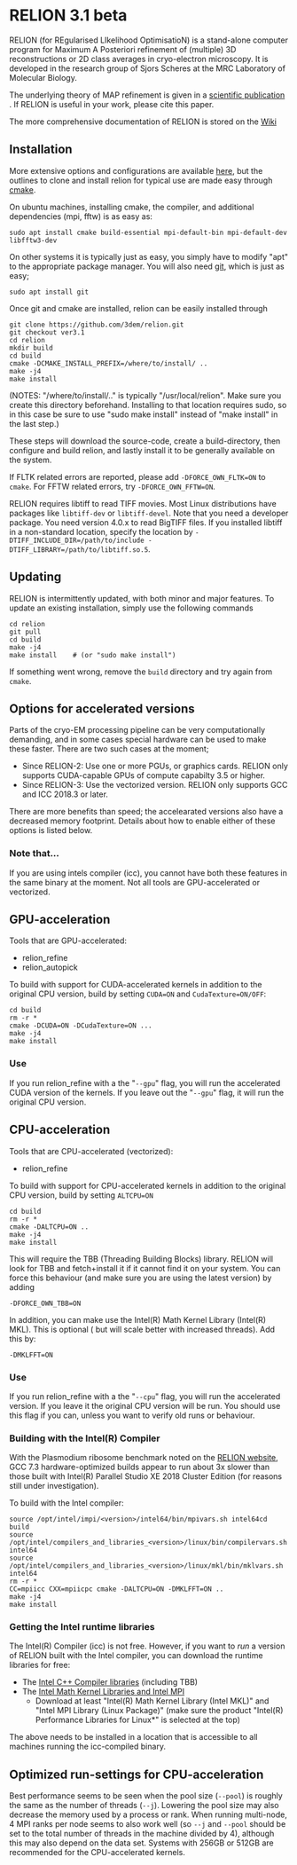 RELION 3.1 beta
===============


RELION (for REgularised LIkelihood OptimisatioN) is a stand-alone computer
program for Maximum A Posteriori refinement of (multiple) 3D reconstructions
or 2D class averages in cryo-electron microscopy. It is developed in the
research group of Sjors Scheres at the MRC Laboratory of Molecular Biology.

The underlying theory of MAP refinement is given in a [scientific publication](https://www.ncbi.nlm.nih.gov/pubmed/22100448)
. If RELION is useful in your work, please cite this paper.


The more comprehensive documentation of RELION is stored on the [Wiki](http://www2.mrc-lmb.cam.ac.uk/relion)

## Installation

More extensive options and configurations are available [here](http://www2.mrc-lmb.cam.ac.uk/relion/index.php/Download_%26_install), but the outlines to clone and install relion for typical use are made easy through [cmake](https://en.wikipedia.org/wiki/CMake).

On ubuntu machines, installing cmake, the compiler, and additional dependencies (mpi, fftw) is as easy as:

```
sudo apt install cmake build-essential mpi-default-bin mpi-default-dev libfftw3-dev
```

On other systems it is typically just as easy, you simply have to modify "apt" to
the appropriate package manager. You will also need [git](https://en.wikipedia.org/wiki/Git), which is just as easy;

```
sudo apt install git
```


Once git and cmake are installed, relion can be easily installed through
```
git clone https://github.com/3dem/relion.git
git checkout ver3.1
cd relion
mkdir build
cd build
cmake -DCMAKE_INSTALL_PREFIX=/where/to/install/ ..
make -j4
make install
```
(NOTES: "/where/to/install/.." is typically "/usr/local/relion".
 Make sure you create this directory beforehand.
 Installing to that location requires sudo, so in this case be sure to use
 "sudo make install" instead of "make install" in the last step.)

These steps will download the source-code, create a build-directory,
then configure and build relion, and lastly install it to be generally
available on the system.

If FLTK related errors are reported, please add `-DFORCE_OWN_FLTK=ON` to
`cmake`. For FFTW related errors, try `-DFORCE_OWN_FFTW=ON`.

RELION requires libtiff to read TIFF movies. Most Linux distributions have packages like
`libtiff-dev` or `libtiff-devel`. Note that you need a developer package. You need version 4.0.x
to read BigTIFF files. If you installed libtiff in a non-standard location, specify the location by
`-DTIFF_INCLUDE_DIR=/path/to/include -DTIFF_LIBRARY=/path/to/libtiff.so.5`.


## Updating


RELION is intermittently updated, with both minor and major features.
To update an existing installation, simply use the following commands

```
cd relion
git pull
cd build
make -j4
make install    # (or "sudo make install")
```

If something went wrong, remove the `build` directory and try again from `cmake`.

## Options for accelerated versions

Parts of the cryo-EM processing pipeline can be very computationally demanding, and in some cases special hardware can be used to make these faster. There are two such cases at the moment;

* Since RELION-2: Use one or more PGUs, or graphics cards. RELION only supports CUDA-capable GPUs of compute capabilty 3.5 or higher.  
* Since RELION-3: Use the vectorized version. RELION only supports GCC and ICC 2018.3 or later.

There are more benefits than speed; the accelearated versions also have a decreased memory footprint. Details about how to enable either of these options is listed below.

### Note that...
If you are using intels compiler (icc), you cannot have both these features in the same binary at the moment. Not all tools are GPU-accelerated or vectorized.

## GPU-acceleration
Tools that are GPU-accelerated:
* relion\_refine
* relion\_autopick

To build with support for CUDA-accelerated kernels in addition to the original CPU version, build by setting `CUDA=ON` and `CudaTexture=ON/OFF`:

```
cd build
rm -r *
cmake -DCUDA=ON -DCudaTexture=ON ...
make -j4
make install
```
### Use
If you run relion\_refine with a the "`--gpu`" flag, you will run the accelerated CUDA version of the kernels.   If you leave out the "`--gpu`" flag, it will run the original CPU version.

## CPU-acceleration
Tools that are CPU-accelerated (vectorized):
* relion\_refine

To build with support for CPU-accelerated kernels in addition to the original
CPU version, build by setting `ALTCPU=ON`
```
cd build
rm -r *
cmake -DALTCPU=ON ..
make -j4
make install
```
This will require the TBB (Threading Building Blocks) library. RELION will look for TBB and fetch+install it if it cannot find it on your system. You can force this behaviour (and make sure you are using the latest version) by adding
```
-DFORCE_OWN_TBB=ON
```
In addition, you can make use the Intel(R) Math Kernel Library (Intel(R) MKL). This is optional ( but will scale better with increased threads).   Add this by:
```
-DMKLFFT=ON
```

### Use
If you run relion\_refine with a the "`--cpu`" flag, you will run the accelerated version. If you leave it the original CPU version will be run. You should use this flag if you can, unless you want to verify old runs or behaviour.


### Building with the Intel(R) Compiler
With the Plasmodium ribosome benchmark noted on the [RELION website](https://www2.mrc-lmb.cam.ac.uk/relion/index.php?title=Benchmarks_%26_computer_hardware), GCC 7.3 hardware-optimized builds appear to run about 3x slower than those built with Intel(R) Parallel Studio XE 2018 Cluster Edition (for reasons still under investigation).

To build with the Intel compiler:
```
source /opt/intel/impi/<version>/intel64/bin/mpivars.sh intel64cd build
source /opt/intel/compilers_and_libraries_<version>/linux/bin/compilervars.sh intel64
source /opt/intel/compilers_and_libraries_<version>/linux/mkl/bin/mklvars.sh intel64
rm -r *
CC=mpiicc CXX=mpiicpc cmake -DALTCPU=ON -DMKLFFT=ON ..
make -j4
make install
```

### Getting the Intel runtime libraries

The Intel(R) Compiler (icc) is not free. However, if you want to *run* a version of RELION built with the Intel compiler, you can download the runtime libraries for free:
  *  The [Intel C++ Compiler libraries](https://software.intel.com/en-us/articles/redistributable-libraries-for-intel-c-and-fortran-2018-compilers-for-linux) (including TBB)
  * The [Intel Math Kernel Libraries and Intel MPI](https://software.intel.com/en-us/mkl)
      *  Download at least "Intel(R) Math Kernel Library (Intel MKL)" and "Intel
      MPI Library (Linux Package)" (make sure the product "Intel(R) Performance
      Libraries for Linux*" is selected at the top)

The above needs to be installed in a location that is accessible to all machines running the icc-compiled binary.

## Optimized run-settings for CPU-acceleration
Best performance seems to be seen when the pool size (`--pool`) is roughly the same as the number of threads (`--j`).  Lowering the pool size may also decrease the memory used by a process or rank.  When running multi-node, 4 MPI ranks per node seems to also work well (so `--j` and `--pool` should be set  to the total number of threads in the machine divided by 4), although this may also depend on the data set. Systems with 256GB or 512GB are recommended for the CPU-accelerated kernels.
